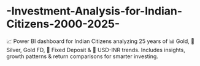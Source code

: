 # -Investment-Analysis-for-Indian-Citizens-2000-2025-
📈 Power BI dashboard for Indian Citizens analyzing 25 years of 📊 Gold, 🥈 Silver, Gold FD, 🏦 Fixed Deposit &amp; 💱 USD-INR trends. Includes insights, growth patterns &amp; return comparisons for smarter investing.
